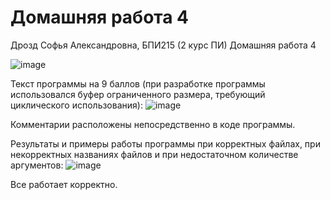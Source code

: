 # Домашняя работа 4

Дрозд Софья Александровна, БПИ215 (2 курс ПИ)
Домашняя работа 4

![image](https://user-images.githubusercontent.com/90156908/219262421-282246b1-057c-4fad-95f3-3b7b2825ddc9.png)


Текст программы на 9 баллов (при разработке программы  использовался буфер ограниченного размера, требующий циклического использования):
![image](https://user-images.githubusercontent.com/90156908/219262658-84e09075-c695-41ce-859b-d35d5a900aa9.png)


Комментарии расположены  непосредственно в коде программы.


Результаты и примеры работы программы при корректных файлах, при некорректных названиях файлов и при недостаточном количестве аргументов:
![image](https://user-images.githubusercontent.com/90156908/219262924-0ac7dc15-6c1b-4ee2-af10-00383447ebf6.png)


Все работает корректно.
